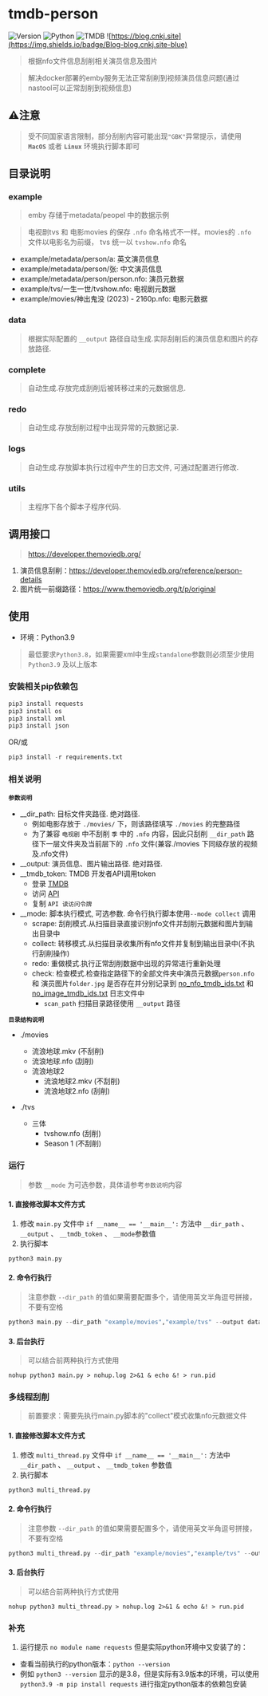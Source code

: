 # tmdb-person

![Version](https://img.shields.io/badge/version-1.0.5-blue)
![Python](https://img.shields.io/badge/Python-3.9-green)
![TMDB](https://img.shields.io/badge/TMDB-V3-orign)
![https://blog.cnkj.site](https://img.shields.io/badge/Blog-blog.cnkj.site-blue)

> 根据nfo文件信息刮削相关演员信息及图片

> 解决docker部署的emby服务无法正常刮削到视频演员信息问题(通过nastool可以正常刮削到视频信息)

## ⚠️注意
> 受不同国家语言限制，部分刮削内容可能出现`"GBK"`异常提示，请使用 **`MacOS`** 或者 **`Linux`** 环境执行脚本即可

## 目录说明
### example
> emby 存储于metadata/peopel 中的数据示例

> 电视剧tvs 和 电影movies 的保存 `.nfo` 命名格式不一样。movies的 `.nfo` 文件以电影名为前缀， tvs 统一以 `tvshow.nfo` 命名

* example/metadata/person/a: 英文演员信息
* example/metadata/person/张: 中文演员信息
* example/metadata/person/person.nfo: 演员元数据
* example/tvs/一生一世/tvshow.nfo: 电视剧元数据
* example/movies/神出鬼没 (2023) - 2160p.nfo: 电影元数据

### data
> 根据实际配置的 `__output` 路径自动生成.实际刮削后的演员信息和图片的存放路径.

### complete
> 自动生成.存放完成刮削后被转移过来的元数据信息.

### redo
> 自动生成.存放刮削过程中出现异常的元数据记录.

### logs
> 自动生成.存放脚本执行过程中产生的日志文件, 可通过配置进行修改.

### utils
> 主程序下各个脚本子程序代码.

## 调用接口
> https://developer.themoviedb.org/

1. 演员信息刮削：https://developer.themoviedb.org/reference/person-details
2. 图片统一前缀路径：https://www.themoviedb.org/t/p/original

## 使用
* 环境：Python3.9
> 最低要求`Python3.8`，如果需要xml中生成`standalone`参数则必须至少使用`Python3.9` 及以上版本

### 安装相关pip依赖包

```python
pip3 install requests
pip3 install os
pip3 install xml
pip3 install json
```
OR/或

```python
pip3 install -r requirements.txt
```

### 相关说明

**`参数说明`**
* __dir_path: 目标文件夹路径. 绝对路径.
  * 例如电影存放于 `./movies/` 下，则该路径填写 `./movies` 的完整路径
  * 为了兼容 `电视剧` 中不刮削 `季` 中的 `.nfo` 内容，因此只刮削 `__dir_path` 路径下一层文件夹及当前层下的 `.nfo` 文件(兼容./movies 下同级存放的视频及.nfo文件)
* __output: 演员信息、图片输出路径. 绝对路径.
* __tmdb_token: TMDB 开发者API调用token
  * 登录 [TMDB](https://www.themoviedb.org/login)
  * 访问 [API](https://www.themoviedb.org/settings/api)
  * 复制 `API 读访问令牌`
* __mode: 脚本执行模式, 可选参数. 命令行执行脚本使用```--mode collect``` 调用
  * scrape: 刮削模式.从扫描目录直接识别nfo文件并刮削元数据和图片到输出目录中
  * collect: 转移模式.从扫描目录收集所有nfo文件并复制到输出目录中(不执行刮削操作)
  * redo: 重做模式.执行正常刮削数据中出现的异常进行重新处理
  * check: 检查模式.检查指定路径下的全部文件夹中演员元数据`person.nfo` 和 演员图片`folder.jpg` 是否存在并分别记录到 [no_nfo_tmdb_ids.txt](./check/no_nfo_tmdb_ids.txt) 和 [no_image_tmdb_ids.txt](./check/no_image_tmdb_ids.txt) 日志文件中
    * `scan_path` 扫描目录路径使用 `__output` 路径

**`目录结构说明`**
- ./movies
  - 流浪地球.mkv (不刮削)
  - 流浪地球.nfo (刮削)
  - 流浪地球2
    - 流浪地球2.mkv (不刮削)
    - 流浪地球2.nfo (刮削)

- ./tvs
  - 三体
    - tvshow.nfo (刮削)
    - Season 1 (不刮削)

### 运行
> 参数 `__mode` 为可选参数，具体请参考`参数说明`内容

#### 1. 直接修改脚本文件方式
1. 修改 `main.py` 文件中 `if __name__ == '__main__':` 方法中 `__dir_path` 、 `__output` 、 `__tmdb_token` 、 `__mode`参数值
2. 执行脚本
```python
python3 main.py
```

#### 2. 命令行执行
> 注意参数 `--dir_path` 的值如果需要配置多个，请使用英文半角逗号拼接，不要有空格

```python
python3 main.py --dir_path "example/movies","example/tvs" --output data/metadata/person --tmdb_token tmdb_token --mode collect
```

#### 3. 后台执行
> 可以结合前两种执行方式使用

```shell
nohup python3 main.py > nohup.log 2>&1 & echo &! > run.pid
```

### 多线程刮削
> 前置要求：需要先执行main.py脚本的"collect"模式收集nfo元数据文件

#### 1. 直接修改脚本文件方式
1. 修改 `multi_thread.py` 文件中 `if __name__ == '__main__':` 方法中 `__dir_path` 、 `__output` 、 `__tmdb_token` 参数值
2. 执行脚本
```python
python3 multi_thread.py
```

#### 2. 命令行执行
> 注意参数 `--dir_path` 的值如果需要配置多个，请使用英文半角逗号拼接，不要有空格

```python
python3 multi_thread.py --dir_path "example/movies","example/tvs" --output data/metadata/person --tmdb_token tmdb_token
```

#### 3. 后台执行
> 可以结合前两种执行方式使用

```shell
nohup python3 multi_thread.py > nohup.log 2>&1 & echo &! > run.pid
```



### 补充
1. 运行提示 `no module name requests` 但是实际python环境中又安装了的：
* 查看当前执行的python版本：```python --version```
* 例如 ```python3 --version``` 显示的是3.8，但是实际有3.9版本的环境，可以使用 ```python3.9 -m pip install requests``` 进行指定python版本的依赖包安装
